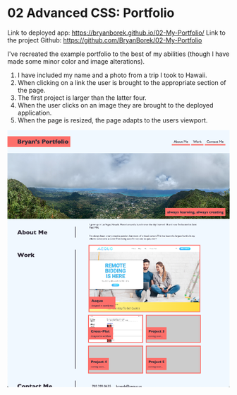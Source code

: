 # 02 Advanced CSS: Portfolio

Link to deployed app: https://bryanborek.github.io/02-My-Portfolio/
Link to the project Github: https://github.com/BryanBorek/02-My-Portfolio

I've recreated the example portfolio to the best of my abilities (though I have made some minor color and image alterations).

1. I have included my name and a photo from a trip I took to Hawaii.
2. When clicking on a link the user is brought to the appropriate section of the page.
3. The first project is larger than the latter four.
4. When the user clicks on an image they are brought to the deployed application.
5. When the page is resized, the page adapts to the users viewport.

![Bryan's Portfolio](./assets/images/bryansPortfolio.png)



